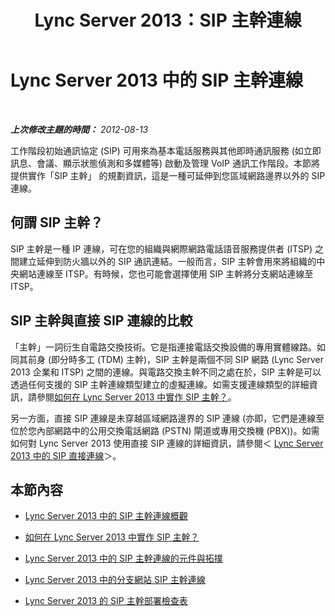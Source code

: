 ﻿---
title: Lync Server 2013：SIP 主幹連線
TOCTitle: SIP 主幹連線
ms:assetid: 7c586401-d0e5-4017-b3e1-fe5e7f8fc6db
ms:mtpsurl: https://technet.microsoft.com/zh-tw/library/Gg398619(v=OCS.15)
ms:contentKeyID: 49291450
ms.date: 08/10/2015
mtps_version: v=OCS.15
ms.translationtype: HT
---

# Lync Server 2013 中的 SIP 主幹連線

 

_**上次修改主題的時間：** 2012-08-13_

工作階段初始通訊協定 (SIP) 可用來為基本電話服務與其他即時通訊服務 (如立即訊息、會議、顯示狀態偵測和多媒體等) 啟動及管理 VoIP 通訊工作階段。本節將提供實作「SIP 主幹」 的規劃資訊，這是一種可延伸到您區域網路邊界以外的 SIP 連線。

## 何謂 SIP 主幹？

SIP 主幹是一種 IP 連線，可在您的組織與網際網路電話語音服務提供者 (ITSP) 之間建立延伸到防火牆以外的 SIP 通訊連結。一般而言，SIP 主幹會用來將組織的中央網站連線至 ITSP。有時候，您也可能會選擇使用 SIP 主幹將分支網站連線至 ITSP。

## SIP 主幹與直接 SIP 連線的比較

「主幹」一詞衍生自電路交換技術。它是指連接電話交換設備的專用實體線路。如同其前身 (即分時多工 (TDM) 主幹)，SIP 主幹是兩個不同 SIP 網路 (Lync Server 2013 企業和 ITSP) 之間的連線。與電路交換主幹不同之處在於，SIP 主幹是可以透過任何支援的 SIP 主幹連線類型建立的虛擬連線。如需支援連線類型的詳細資訊，請參閱[如何在 Lync Server 2013 中實作 SIP 主幹？](lync-server-2013-how-do-i-implement-sip-trunking.md)。

另一方面，直接 SIP 連線是未穿越區域網路邊界的 SIP 連線 (亦即，它們是連線至位於您內部網路中的公用交換電話網路 (PSTN) 閘道或專用交換機 (PBX))。如需如何對 Lync Server 2013 使用直接 SIP 連線的詳細資訊，請參閱＜ [Lync Server 2013 中的 SIP 直接連線](lync-server-2013-direct-sip-connections.md)＞。

## 本節內容

  - [Lync Server 2013 中的 SIP 主幹連線概觀](lync-server-2013-overview-of-sip-trunking.md)

  - [如何在 Lync Server 2013 中實作 SIP 主幹？](lync-server-2013-how-do-i-implement-sip-trunking.md)

  - [Lync Server 2013 中的 SIP 主幹連線的元件與拓撲](lync-server-2013-components-and-topologies-for-sip-trunking.md)

  - [Lync Server 2013 中的分支網站 SIP 主幹連線](lync-server-2013-branch-site-sip-trunking.md)

  - [Lync Server 2013 的 SIP 主幹部署檢查表](lync-server-2013-sip-trunk-deployment-checklist.md)

